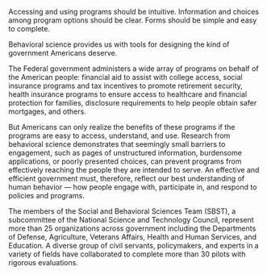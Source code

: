 Accessing and using programs should be intuitive. Information and choices among program options should be clear. Forms should be simple and easy to complete.

Behavioral science provides us with tools for designing the kind of government Americans deserve.

The Federal government administers a wide array of programs on behalf of the American people: financial aid to assist with college access, social insurance programs and tax incentives to promote retirement security, health insurance programs to ensure access to healthcare and financial protection for families, disclosure requirements to help people obtain safer mortgages, and others.

But Americans can only realize the benefits of these programs if the programs are easy to access, understand, and use. Research from behavioral science demonstrates that seemingly small barriers to engagement, such as pages of unstructured information, burdensome applications, or poorly presented choices, can prevent programs from effectively reaching the people they are intended to serve. An effective and efficient government must, therefore, reflect our best understanding of human behavior — how people engage with, participate in, and respond to policies and programs.

The members of the Social and Behavioral Sciences Team (SBST), a subcommittee of the National Science and Technology Council, represent more than 25 organizations across government including the Departments of Defense, Agriculture, Veterans Affairs, Health and Human Services, and Education. A diverse group of civil servants, policymakers, and experts in a variety of fields have collaborated to complete more than 30 pilots with rigorous evaluations.
